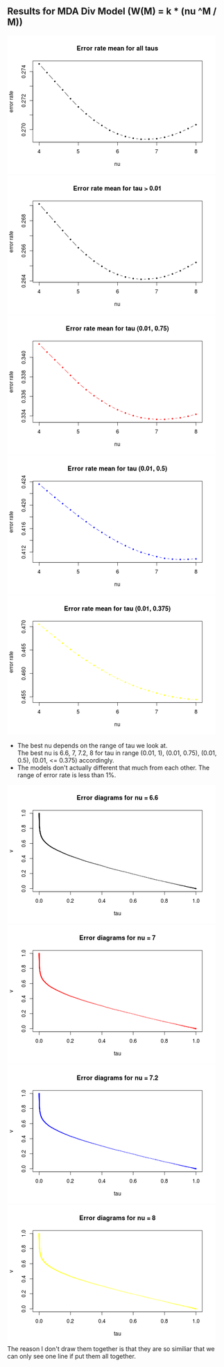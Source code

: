 Results for MDA Div Model (W(M) = k * (nu ^M / M))
--------------------
![](errs0.png) 
![](errs1.png) 
![](errs2.png) 
![](errs3.png) 
![](errs4.png) 
* The best nu depends on the range of tau we look at.  
The best nu is 6.6, 7, 7.2, 8 for tau in range (0.01, 1), (0.01, 0.75), (0.01, 0.5), (0.01, <= 0.375) accordingly.
* The models don't actually different that much from each other. The range of error rate is less than 1%.

![](errorDiagram1.png) 
![](errorDiagram2.png)
![](errorDiagram3.png)
![](errorDiagram4.png)  
The reason I don't draw them together is that they are so similiar that we can only see one line if put them all together.
